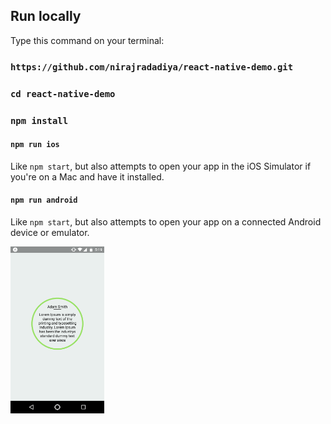 ## Run locally
Type this command on your terminal:

### `https://github.com/nirajradadiya/react-native-demo.git`
### `cd react-native-demo`
### `npm install`
#### `npm run ios`

Like `npm start`, but also attempts to open your app in the iOS Simulator if you're on a Mac and have it installed.

#### `npm run android`

Like `npm start`, but also attempts to open your app on a connected Android device or emulator.

<img src="https://github.com/nirajradadiya/react-native-demo/blob/master/screen.png" width="150"/>
